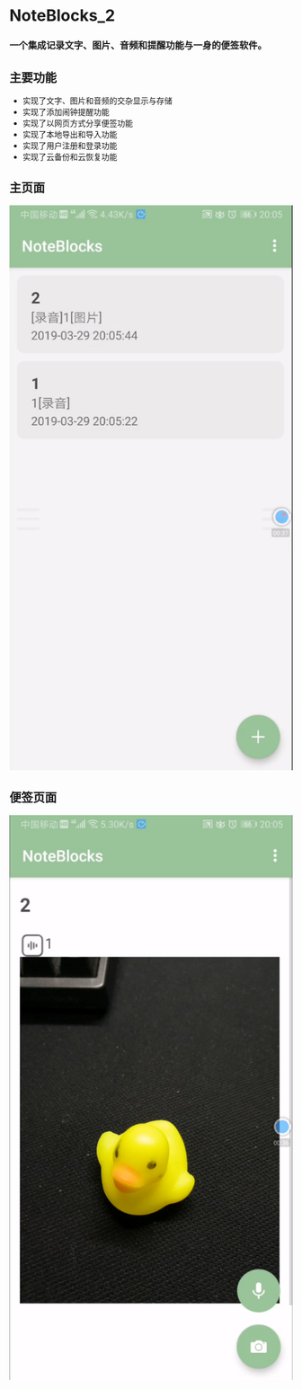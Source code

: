 # NoteBlocks_2
### 一个集成记录文字、图片、音频和提醒功能与一身的便签软件。

## 主要功能
- 实现了文字、图片和音频的交杂显示与存储
- 实现了添加闹钟提醒功能
- 实现了以网页方式分享便签功能
- 实现了本地导出和导入功能
- 实现了用户注册和登录功能
- 实现了云备份和云恢复功能

## 主页面
![主页面](image/2.png "主页面")

## 便签页面
![便签页面](image/1.png "便签页面")